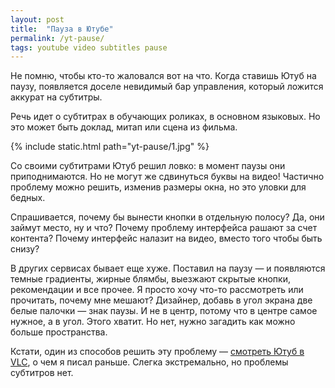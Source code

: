 ```yaml
---
layout: post
title:  "Пауза в Ютубе"
permalink: /yt-pause/
tags: youtube video subtitles pause
---
```


Не помню, чтобы кто-то жаловался вот на что. Когда ставишь Ютуб на паузу,
появляется доселе невидимый бар управления, который ложится аккурат на субтитры.

Речь идет о субтитрах в обучающих роликах, в основном языковых. Но это может
быть доклад, митап или сцена из фильма.

{% include static.html path="yt-pause/1.jpg" %}

Со своими субтитрами Ютуб решил ловко: в момент паузы они приподнимаются. Но не
могут же сдвинуться буквы на видео! Частично проблему можно решить, изменив
размеры окна, но это уловки для бедных.

Спрашивается, почему бы вынести кнопки в отдельную полосу? Да, они займут место,
ну и что? Почему проблему интерфейса рашают за счет контента? Почему интерфейс
налазит на видео, вместо того чтобы быть снизу?

В других сервисах бывает еще хуже. Поставил на паузу — и появляются темные
градиенты, жирные блямбы, выезжают скрытые кнопки, рекомендации и все прочее. Я
просто хочу что-то рассмотреть или прочитать, почему мне мешают? Дизайнер,
добавь в угол экрана две белые палочки — знак паузы. И не в центр, потому что в
центре самое нужное, а в угол. Этого хватит. Но нет, нужно загадить как можно
больше пространства.

[vlc]: /youtube-desktop/

Кстати, один из способов решить эту проблему — [смотреть Ютуб в VLC][vlc], о чем
я писал раньше. Слегка экстремально, но проблемы субтитров нет.
